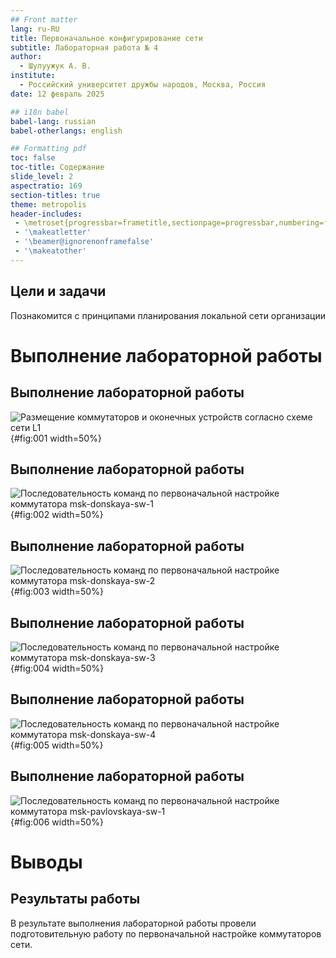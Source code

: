 ```yaml
---
## Front matter
lang: ru-RU
title: Первоначальное конфигурирование сети
subtitle: Лабораторная работа № 4
author:
  - Шулуужук А. В.
institute:
  - Российский университет дружбы народов, Москва, Россия
date: 12 февраль 2025

## i18n babel
babel-lang: russian
babel-otherlangs: english

## Formatting pdf
toc: false
toc-title: Содержание
slide_level: 2
aspectratio: 169
section-titles: true
theme: metropolis
header-includes:
 - \metroset{progressbar=frametitle,sectionpage=progressbar,numbering=fraction}
 - '\makeatletter'
 - '\beamer@ignorenonframefalse'
 - '\makeatother'
---
```


## Цели и задачи

Познакомится с принципами планирования локальной сети организации

# Выполнение лабораторной работы

## Выполнение лабораторной работы

![Размещение коммутаторов и оконечных устройств согласно схеме сети L1](image/1.png){#fig:001 width=50%}

## Выполнение лабораторной работы

![Последовательность команд по первоначальной настройке коммутатора msk-donskaya-sw-1](image/2.png){#fig:002 width=50%}

## Выполнение лабораторной работы

![Последовательность команд по первоначальной настройке коммутатора msk-donskaya-sw-2](image/3.png){#fig:003 width=50%}

## Выполнение лабораторной работы

![Последовательность команд по первоначальной настройке коммутатора msk-donskaya-sw-3](image/4.png){#fig:004 width=50%}

## Выполнение лабораторной работы

![Последовательность команд по первоначальной настройке коммутатора msk-donskaya-sw-4](image/5.png){#fig:005 width=50%}

## Выполнение лабораторной работы

![Последовательность команд по первоначальной настройке коммутатора msk-pavlovskaya-sw-1](image/6.png){#fig:006 width=50%}

# Выводы

## Результаты работы

В результате выполнения лабораторной работы провели подготовительную работу по первоначальной настройке коммутаторов сети.
